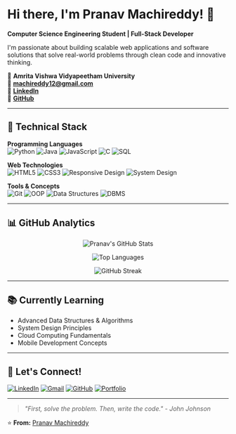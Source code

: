 
# Hi there, I'm Pranav Machireddy! 👋

**Computer Science Engineering Student | Full-Stack Developer**

I'm passionate about building scalable web applications and software solutions that solve real-world problems through clean code and innovative thinking.

📍 **Amrita Vishwa Vidyapeetham University**  
📧 **machireddy12@gmail.com**  
💼 **[LinkedIn](https://www.linkedin.com/in/pranav-machireddy-554163311)**  
🐙 **[GitHub](https://github.com/Pranava-M)**

---

## 🚀 Technical Stack

**Programming Languages**  
![Python](https://img.shields.io/badge/Python-3776AB?style=for-the-badge&logo=python&logoColor=white)
![Java](https://img.shields.io/badge/Java-ED8B00?style=for-the-badge&logo=java&logoColor=white)
![JavaScript](https://img.shields.io/badge/JavaScript-F7DF1E?style=for-the-badge&logo=javascript&logoColor=black)
![C](https://img.shields.io/badge/C-00599C?style=for-the-badge&logo=c&logoColor=white)
![SQL](https://img.shields.io/badge/SQL-4479A1?style=for-the-badge&logo=postgresql&logoColor=white)

**Web Technologies**  
![HTML5](https://img.shields.io/badge/HTML5-E34F26?style=for-the-badge&logo=html5&logoColor=white)
![CSS3](https://img.shields.io/badge/CSS3-1572B6?style=for-the-badge&logo=css3&logoColor=white)
![Responsive Design](https://img.shields.io/badge/Responsive-Design-4285F4?style=for-the-badge)
![System Design](https://img.shields.io/badge/System-Design-FF6B6B?style=for-the-badge)

**Tools & Concepts**  
![Git](https://img.shields.io/badge/Git-F05032?style=for-the-badge&logo=git&logoColor=white)
![OOP](https://img.shields.io/badge/OOP-4A90E2?style=for-the-badge)
![Data Structures](https://img.shields.io/badge/Data_Structures-7ED321?style=for-the-badge)
![DBMS](https://img.shields.io/badge/DBMS-FF6B6B?style=for-the-badge)

---

## 📊 GitHub Analytics
<!-- Dynamic GitHub Stats --><p align="center"> <img src="https://github-readme-stats.vercel.app/api?username=Pranava-M&show_icons=true&theme=radical&hide_title=true&count_private=true&cache_seconds=1800" alt="Pranav's GitHub Stats" /> </p><p align="center"> <img src="https://github-readme-stats.vercel.app/api/top-langs/?username=Pranava-M&layout=compact&theme=radical&hide_border=true&cache_seconds=1800" alt="Top Languages" /> </p><p align="center"> <img src="https://github-readme-streak-stats.herokuapp.com/?user=Pranava-M&theme=radical&hide_border=true&cache_seconds=1800" alt="GitHub Streak" /> </p>

---

## 📚 Currently Learning

- Advanced Data Structures & Algorithms
- System Design Principles
- Cloud Computing Fundamentals
- Mobile Development Concepts



---

## 🤝 Let's Connect!

[![LinkedIn](https://img.shields.io/badge/LinkedIn-0077B5?style=for-the-badge&logo=linkedin&logoColor=white)](https://www.linkedin.com/in/pranav-machireddy-554163311)
[![Gmail](https://img.shields.io/badge/Gmail-D14836?style=for-the-badge&logo=gmail&logoColor=white)](mailto:machireddy12@gmail.com)
[![GitHub](https://img.shields.io/badge/GitHub-181717?style=for-the-badge&logo=github&logoColor=white)](https://github.com/Pranava-M)
[![Portfolio](https://img.shields.io/badge/Portfolio-4285F4?style=for-the-badge&logo=google-chrome&logoColor=white)](#)

---

> *"First, solve the problem. Then, write the code." - John Johnson*

⭐ **From:** [Pranav Machireddy](https://github.com/Pranava-M)


